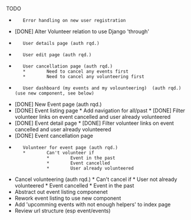 TODO

*        Error handling on new user registration
* [DONE] Alter Volunteer relation to use Django 'through'
*        User details page (auth rqd.)
*        User edit page (auth rqd.)
*        User cancellation page (auth rqd.)
         *        Need to cancel any events first
         *        Need to cancel any volunteering first
*        User dashboard (my events and my volounteering)  (auth rqd.) (use new component, see below)
* [DONE] New Event page (auth rqd.)
* [DONE] Event listing page
         *        Add navigation for all/past
         * [DONE] Filter volunteer links on event cancelled and user already volunteered
* [DONE] Event detail page
         * [DONE] Filter volunteer links on event cancelled and user already volunteered
* [DONE] Event cancellation page
*        Volunteer for event page (auth rqd.)
         *        Can't volunteer if
                  *        Event in the past
                  *        Event cancelled
                  *        User already volunteered
* Cancel volunteering (auth rqd.)
         *        Can't cancel if
                  *        User not already volunteered
                  *        Event cancelled
                  *        Event in the past
* Abstract out event listing componenet
* Rework event listing to use new component
* Add 'upcomming events with not enough helpers' to index page
* Review url structure (esp event/events)

